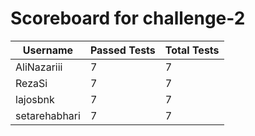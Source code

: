 # Scoreboard for challenge-2
| Username   | Passed Tests | Total Tests |
|------------|--------------|-------------|
| AliNazariii | 7 | 7 |
| RezaSi | 7 | 7 |
| lajosbnk | 7 | 7 |
| setarehabhari | 7 | 7 |
